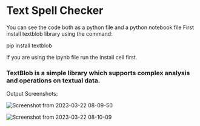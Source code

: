 # Text Spell Checker
You can see the code both as a python file and a python notebook file
First install textblob library using the command:

pip install textblob

If you are using the ipynb file run the install cell first.

### TextBlob is a simple library which supports complex analysis and operations on textual data.


Output Screenshots:

![Screenshot from 2023-03-22 08-09-50](https://user-images.githubusercontent.com/116060493/226802574-23ca3007-99dc-46d0-82be-4ba635cdd93b.png)

![Screenshot from 2023-03-22 08-10-09](https://user-images.githubusercontent.com/116060493/226802585-5e40f739-4b53-44cd-a3cc-7370766b3330.png)
